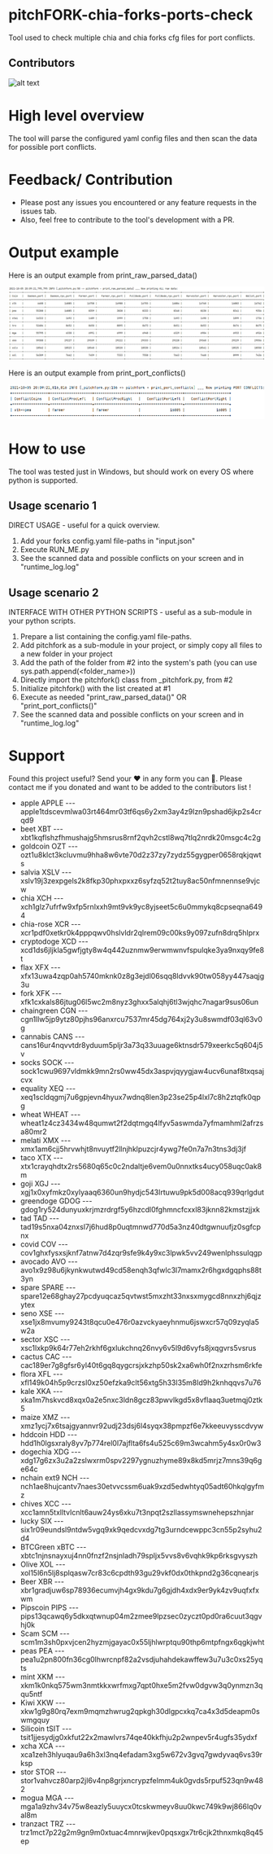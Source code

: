 # pitchFORK-chia-forks-ports-check
Tool used to check multiple chia and chia forks cfg files for port conflicts.

## Contributors

![alt text](https://c.tenor.com/FDwYMy302gMAAAAM/tumbleweed-silence.gif?raw=true)

# High level overview
The tool will parse the configured yaml config files and then scan the data for possible port conflicts.

# Feedback/ Contribution
- Please post any issues you encountered or any feature requests in the issues tab.
- Also, feel free to contribute to the tool's development with a PR.

# Output example

Here is an output example from print_raw_parsed_data()

![alt text](https://raw.githubusercontent.com/ageorge95/pitchFORK-chia-forks-ports-check/main/ReadMe_res/print_raw_data_snapshot.JPG?raw=true)

Here is an output example from print_port_conflicts()

![alt text](https://raw.githubusercontent.com/ageorge95/pitchFORK-chia-forks-ports-check/main/ReadMe_res/print_port_conflicts_snapshot.JPG?raw=true)

# How to use
The tool was tested just in Windows, but should work on every OS where python is supported.

## Usage scenario 1
DIRECT USAGE - useful for a quick overview.
1. Add your forks config.yaml file-paths in "input.json"
2. Execute RUN_ME.py
3. See the scanned data and possible conflicts on your screen and in "runtime_log.log"

## Usage scenario 2
INTERFACE WITH OTHER PYTHON SCRIPTS - useful as a sub-module in your python scripts.
1. Prepare a list containing the config.yaml file-paths.
2. Add pitchfork as a sub-module in your project, or simply copy all files to a new folder in your project
3. Add the path of the folder from #2 into the system's path (you can use sys.path.append(<folder_name>))
4. Directly import the pitchfork() class from _pitchfork.py, from #2
5. Initialize pitchfork() with the list created at #1
6. Execute as needed "print_raw_parsed_data()" OR "print_port_conflicts()"
7. See the scanned data and possible conflicts on your screen and in "runtime_log.log"

# Support
Found this project useful? Send your ❤ in any form you can 🙂. Please contact me if you donated and want to be added to the contributors list !

- apple APPLE --- apple1tdscevmlwa03rt464mr03tf6qs6y2xm3ay4z9lzn9pshad6jkp2s4crqd9
- beet XBT --- xbt1kqflshzfhmushajg5hmsrus8rnf2qvh2cstl8wq7tlq2nrdk20msgc4c2g
- goldcoin OZT --- ozt1u8klct3kcluvmu9hha8w6vte70d2z37zy7zydz55gygper0658rqkjqwts
- salvia XSLV --- xslv19j3zexpgels2k8fkp30phxpxxz6syfzq52t2tuy8ac50nfmnennse9vjcw
- chia XCH --- xch1glz7ufrfw9xfp5rnlxxh9mt9vk9yc8yjseet5c6u0mmykq8cpseqna6494
- chia-rose XCR --- xcr1pdf0xetkr0k4pppqwv0hslvldr2qlrem09c00ks9y097zufn8drq5hlprx
- cryptodoge XCD --- xcd1ds6jljkla5gwfjgty8w4q442uznmw9erwmwnvfspulqke3ya9nxqy9fe8t
- flax XFX --- xfx13uwa4zqp0ah5740mknk0z8g3ejdl06sqq8ldvvk90tw058yy447saqjg3u
- fork XFK --- xfk1cxkals86jtug06l5wc2m8nyz3ghxx5alqhj6tl3wjqhc7nagar9sus06un
- chaingreen CGN --- cgn1llw5jp9ytz80pjhs96anxrcu7537mr45dg764xj2y3u8swmdf03ql63v0g
- cannabis CANS --- cans16ur4nqvvtdr8yduum5pljr3a73q33uuage6ktnsdr579xeerkc5q604j5v
- socks SOCK --- sock1cwu9697vldmkk9mn2rs0ww45dx3aspvjqyygjaw4ucv6unaf8txqsajcvx
- equality XEQ --- xeq1scldqgmj7u6gpjevn4hyux7wdnq8len3p23se25p4lxl7c8h2ztqfk0qpg
- wheat WHEAT --- wheat1z4cz3434w48qumwt2f2dqtmgq4lfyv5aswmda7yfmamhml2afrzsa80mr2
- melati XMX --- xmx1am6cjj5hrvwhjt8nvuytf2llnjhklpuzcjr4ywg7fe0n7a7n3tns3dj3jf
- taco XTX --- xtx1crayqhdtx2rs5680q65c0c2ndaltje6vem0u0nnxtks4ucy058uqc0ak8m
- goji XGJ --- xgj1x0xyfmkz0xylyaaq6360un9hydjc543lrtuwu9pk5d008acq939qrlgdut
- greendoge GDOG --- gdog1ry524dunyuxkrjmzrdrgf5y6hzcdl0fghmncfcxxl83jknn82kmstzjjxk
- tad TAD --- tad19s5nxa04znxsl7j6hud8p0uqtmnwd770d5a3nz40dtgwnuufjz0sgfcpnx
- covid COV --- cov1ghxfysxsjknf7atnw7d4zqr9sfe9k4y9xc3lpwk5vv249wenlphssulqgp
- avocado AVO --- avo1x9z98u6jkynkwutwd49cd58enqh3qfwlc3l7mamx2r6hgxdgqphs88t3yn
- spare SPARE --- spare12e68ghay27pcdyuqcaz5qvtwst5mxzht33nxsxmygcd8nnxzhj6qjzytex
- seno XSE --- xse1jx8mvumy9243t8qcu0e476r0azvckyaeyhnmu6jswxcr57q09zyqla5w2a
- sector XSC --- xsc1lxkp9k64r77eh2rkhf6gxlukchnq26nvy6v5l9d6vyfs8jxqgvrs5vsrus
- cactus CAC --- cac189er7g8gfsr6yl40t6gq8qygcrsjxkzhp50sk2xa6wh0f2nxzrhsm6rkfe
- flora XFL --- xfl149k04h5p9crzsl0xz50efzka9clt56xtg5h33l35m8ld9h2knhqqvs7u76
- kale XKA --- xka1m7hskvcd8xqx0a2e5nxc3ldn8gcz83pwvlkgd5x8vflaaq3uetmqj0ztk5
- maize XMZ --- xmz1ycj7x6tsajgyannvr92udj23dsj6l4syqx38pmpzf6e7kkeeuvysscdvyw
- hddcoin HDD --- hdd1h0lgsxraly8yv7p774rel0l7ajflta6fs4u525c69m3wcahm5y4sx0r0w3
- dogechia XDG --- xdg17g6zx3u2a2zslwxrm0spv2297ygnuzhyme89x8kd5mrjz7mns39q6ge64c
- nchain ext9 NCH --- nch1ae8hujcantv7naes30etvvcssm6uak9xzd5edwhtyq05adt60hkqlgyfmz
- chives XCC --- xcc1amn5txlltvlcnlt6auw24ys6xku7t3npqt2szllassymswnehepszhnjar
- lucky SIX --- six1r09eundsl9ntdw5vgq9xk9qedcvxdg7tg3urndcewppc3cn55p2syhu2d4
- BTCGreen xBTC --- xbtc1njnsnayxuj4nn0fnzf2nsjnladh79spljx5vvs8v6vqhk9kp6rksgvyszh
- Olive XOL --- xol15l6n5lj8splqasw7cr83c6cpdth93gu29vkf0dx0thkpnd2g36cqnearjs
- Beer XBR --- xbr1gradjuw6sp78936ecumvjh4gx9kdu7g6gjdh4xdx9er9yk4zv9uqfxfxwm
- Pipscoin PIPS --- pips13qcawq6y5dkxqtwnup04m2zmee9lpzsec0zyczt0pd0ra6cuut3qgvhj0k
- Scam SCM --- scm1m3sh0pxvjcen2hyzmjgayac0x55ljhlwrptqu90thp6mtpfngx6qgkjwht
- peas PEA --- pea1u2pn800fn36cg0lhwrcnpf82a2vsdjuhahdekawffew3u7u3c0xs25yqts
- mint XKM --- xkm1k0nkq575wm3nmtkkxwrfmxg7qpt0hxe5m2fvw0dgvw3q0ynmzn3qqu5ntf
- Kiwi XKW --- xkw1g9g80rq7exm9mqmzhwrug2qpkgh30dlgpcxkq7ca4x3d5deapm0swmgquy
- Silicoin tSIT --- tsit1jjesydjg0xkfut22x2mawlvrs74qe40kkfhju2p2wnpev5r4ugfs35ydxf
- xcha XCA --- xca1zeh3hlyuqau9a6h3xl3nq4efadam3xg5w672v3gvq7gwdyvaq6vs39rksp
- stor STOR --- stor1vahvcz80arp2jl6v4np8grjxncrypzfelmm4uk0gvds5rpuf523qn9w482
- mogua MGA --- mga1a9zhv34v75w8eazly5uuycx0tcskwmeyv8uu0kwc749k9wj866lq0val8m
- tranzact TRZ --- trz1mct7p22g2m9gn9m0xtuac4mnrwjkev0pqsxgx7tr6cjk2thnxmkq8q45ep